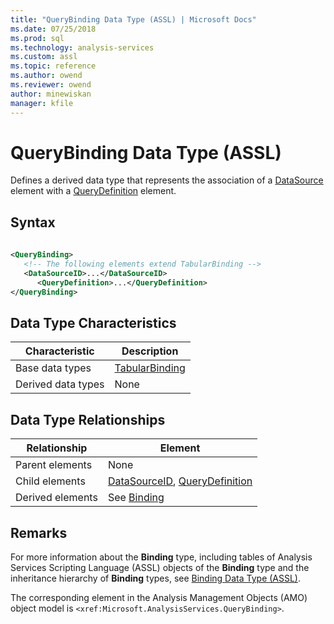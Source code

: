 ```yaml
---
title: "QueryBinding Data Type (ASSL) | Microsoft Docs"
ms.date: 07/25/2018
ms.prod: sql
ms.technology: analysis-services
ms.custom: assl
ms.topic: reference
ms.author: owend
ms.reviewer: owend
author: minewiskan
manager: kfile
---
```

# QueryBinding Data Type (ASSL)

  Defines a derived data type that represents the association of a [DataSource](../objects/datasource-element-assl.md) element with a [QueryDefinition](../properties/querydefinition-element-assl.md) element.  
  
## Syntax  
  
```xml  
  
<QueryBinding>  
   <!-- The following elements extend TabularBinding -->  
   <DataSourceID>...</DataSourceID>  
      <QueryDefinition>...</QueryDefinition>  
</QueryBinding>  
```  
  
## Data Type Characteristics  
  
|Characteristic|Description|  
|--------------------|-----------------|  
|Base data types|[TabularBinding](tabularbinding-data-type-assl.md)|  
|Derived data types|None|  
  
## Data Type Relationships  
  
|Relationship|Element|  
|------------------|-------------|  
|Parent elements|None|  
|Child elements|[DataSourceID](../properties/datasourceid-element-assl.md), [QueryDefinition](../properties/querydefinition-element-assl.md)|  
|Derived elements|See [Binding](binding-data-type-assl.md)|  
  
## Remarks  
 For more information about the **Binding** type, including tables of Analysis Services Scripting Language (ASSL) objects of the **Binding** type and the inheritance hierarchy of **Binding** types, see [Binding Data Type &#40;ASSL&#41;](binding-data-type-assl.md).  

 The corresponding element in the Analysis Management Objects (AMO) object model is `<xref:Microsoft.AnalysisServices.QueryBinding>`.  